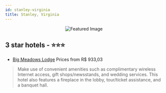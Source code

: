 ```yaml
---
id: stanley-virginia
title: Stanley, Virginia
---
```


<center><img src="https://i.travelapi.com/hotels/1000000/430000/421600/421518/07a5b69b_z.jpg" alt="Featured Image" /></center>


##  3 star hotels - ⭐️⭐️⭐️

-    [Big Meadows Lodge](https://us.hurb.com/hotels/stanley/big-meadows-lodge-JNP-JP036237?cmp=18055) Prices from R$ 933,03
   > Make use of convenient amenities such as complimentary wireless Internet access, gift shops/newsstands, and wedding services. This hotel also features a fireplace in the lobby, tour/ticket assistance, and a banquet hall.
